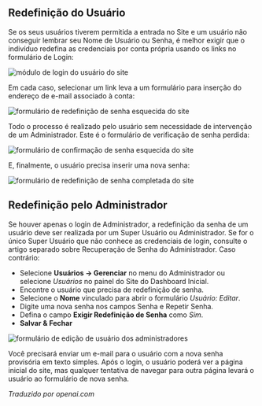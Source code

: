 <!-- Filename: J4.x:User_Password_Reset / Display title: Redefinição de Senha do Usuário   -->

## Redefinição do Usuário

Se os seus usuários tiverem permitida a entrada no Site e um usuário não conseguir lembrar seu Nome de Usuário ou Senha, é melhor exigir que o indivíduo redefina as credenciais por conta própria usando os links no formulário de Login:

![módulo de login do usuário do site](../../../en/images/users/user-site-login-module.png)

Em cada caso, selecionar um link leva a um formulário para inserção do endereço de e-mail associado à conta:

![formulário de redefinição de senha esquecida do site](../../../en/images/users/user-forgot-password-reset.png)

Todo o processo é realizado pelo usuário sem necessidade de intervenção de um Administrador. Este é o formulário de verificação de senha perdida:

![formulário de confirmação de senha esquecida do site](../../../en/images/users/user-forgot-password-confirm.png)

E, finalmente, o usuário precisa inserir uma nova senha:

![formulário de redefinição de senha completada do site](../../../en/images/users/user-forgot-password-complete.png)

## Redefinição pelo Administrador

Se houver apenas o login de Administrador, a redefinição da senha de um usuário deve ser realizada por um Super Usuário ou Administrador. Se for o único Super Usuário que não conhece as credenciais de login, consulte o artigo separado sobre Recuperação de Senha do Administrador. Caso contrário:

- Selecione **Usuários → Gerenciar** no menu do Administrador ou selecione *Usuários* no painel do Site do Dashboard Inicial.
- Encontre o usuário que precisa de redefinição de senha.
- Selecione o **Nome** vinculado para abrir o formulário *Usuário: Editar*.
- Digite uma nova senha nos campos Senha e Repetir Senha.
- Defina o campo **Exigir Redefinição de Senha** como *Sim*.
- **Salvar & Fechar**

![formulário de edição de usuário dos administradores](../../../en/images/users/users-edit-user-john-doe.png)

Você precisará enviar um e-mail para o usuário com a nova senha provisória em texto simples. Após o login, o usuário poderá ver a página inicial do site, mas qualquer tentativa de navegar para outra página levará o usuário ao formulário de nova senha.

*Traduzido por openai.com*

